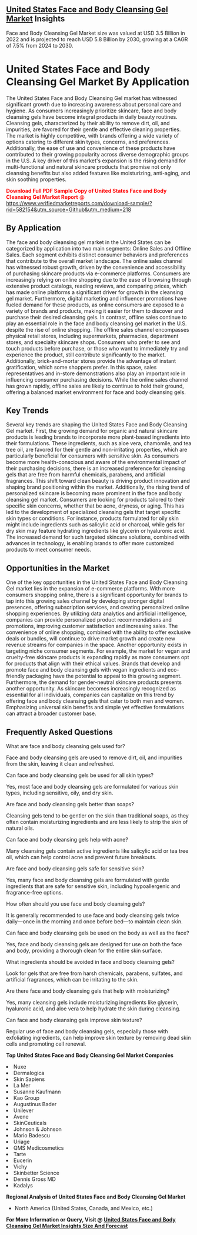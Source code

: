 <h2><a href="https://www.verifiedmarketreports.com/download-sample/?rid=582154&amp;utm_source=Github&amp;utm_medium=218" target="_blank">United States Face and Body Cleansing Gel Market</a> Insights</h2><p>Face and Body Cleansing Gel Market size was valued at USD 3.5 Billion in 2022 and is projected to reach USD 5.8 Billion by 2030, growing at a CAGR of 7.5% from 2024 to 2030.</p><p><div> <h1>United States Face and Body Cleansing Gel Market By Application</h1> <p>The United States Face and Body Cleansing Gel market has witnessed significant growth due to increasing awareness about personal care and hygiene. As consumers increasingly prioritize skincare, face and body cleansing gels have become integral products in daily beauty routines. Cleansing gels, characterized by their ability to remove dirt, oil, and impurities, are favored for their gentle and effective cleaning properties. The market is highly competitive, with brands offering a wide variety of options catering to different skin types, concerns, and preferences. Additionally, the ease of use and convenience of these products have contributed to their growing popularity across diverse demographic groups in the U.S. A key driver of this market's expansion is the rising demand for multi-functional and natural skincare products that promise not only cleansing benefits but also added features like moisturizing, anti-aging, and skin soothing properties. <p><span class=""><span style="color: #ff0000;"><strong>Download Full PDF Sample Copy of United States Face and Body Cleansing Gel Market Report</strong> @ </span><a href="https://www.verifiedmarketreports.com/download-sample/?rid=582154&amp;utm_source=Github&amp;utm_medium=218" target="_blank">https://www.verifiedmarketreports.com/download-sample/?rid=582154&amp;utm_source=Github&amp;utm_medium=218</a></span></p> </p> <h2>By Application</h2> <p>The face and body cleansing gel market in the United States can be categorized by application into two main segments: Online Sales and Offline Sales. Each segment exhibits distinct consumer behaviors and preferences that contribute to the overall market landscape. The online sales channel has witnessed robust growth, driven by the convenience and accessibility of purchasing skincare products via e-commerce platforms. Consumers are increasingly relying on online shopping due to the ease of browsing through extensive product catalogs, reading reviews, and comparing prices, which has made online platforms a significant driver for growth in the cleansing gel market. Furthermore, digital marketing and influencer promotions have fueled demand for these products, as online consumers are exposed to a variety of brands and products, making it easier for them to discover and purchase their desired cleansing gels. In contrast, offline sales continue to play an essential role in the face and body cleansing gel market in the U.S. despite the rise of online shopping. The offline sales channel encompasses physical retail stores, including supermarkets, pharmacies, department stores, and specialty skincare shops. Consumers who prefer to see and touch products before purchase, or those who want to immediately try and experience the product, still contribute significantly to the market. Additionally, brick-and-mortar stores provide the advantage of instant gratification, which some shoppers prefer. In this space, sales representatives and in-store demonstrations also play an important role in influencing consumer purchasing decisions. While the online sales channel has grown rapidly, offline sales are likely to continue to hold their ground, offering a balanced market environment for face and body cleansing gels. <h2>Key Trends</h2> <p>Several key trends are shaping the United States Face and Body Cleansing Gel market. First, the growing demand for organic and natural skincare products is leading brands to incorporate more plant-based ingredients into their formulations. These ingredients, such as aloe vera, chamomile, and tea tree oil, are favored for their gentle and non-irritating properties, which are particularly beneficial for consumers with sensitive skin. As consumers become more health-conscious and aware of the environmental impact of their purchasing decisions, there is an increased preference for cleansing gels that are free from harmful chemicals, parabens, and artificial fragrances. This shift toward clean beauty is driving product innovation and shaping brand positioning within the market. Additionally, the rising trend of personalized skincare is becoming more prominent in the face and body cleansing gel market. Consumers are looking for products tailored to their specific skin concerns, whether that be acne, dryness, or aging. This has led to the development of specialized cleansing gels that target specific skin types or conditions. For instance, products formulated for oily skin might include ingredients such as salicylic acid or charcoal, while gels for dry skin may feature hydrating ingredients like glycerin or hyaluronic acid. The increased demand for such targeted skincare solutions, combined with advances in technology, is enabling brands to offer more customized products to meet consumer needs. <h2>Opportunities in the Market</h2> <p>One of the key opportunities in the United States Face and Body Cleansing Gel market lies in the expansion of e-commerce platforms. With more consumers shopping online, there is a significant opportunity for brands to tap into this growing sales channel by developing stronger digital presences, offering subscription services, and creating personalized online shopping experiences. By utilizing data analytics and artificial intelligence, companies can provide personalized product recommendations and promotions, improving customer satisfaction and increasing sales. The convenience of online shopping, combined with the ability to offer exclusive deals or bundles, will continue to drive market growth and create new revenue streams for companies in the space. Another opportunity exists in targeting niche consumer segments. For example, the market for vegan and cruelty-free skincare products is expanding rapidly as more consumers opt for products that align with their ethical values. Brands that develop and promote face and body cleansing gels with vegan ingredients and eco-friendly packaging have the potential to appeal to this growing segment. Furthermore, the demand for gender-neutral skincare products presents another opportunity. As skincare becomes increasingly recognized as essential for all individuals, companies can capitalize on this trend by offering face and body cleansing gels that cater to both men and women. Emphasizing universal skin benefits and simple yet effective formulations can attract a broader customer base. <h2>Frequently Asked Questions</h2> <p>What are face and body cleansing gels used for?</p> <p>Face and body cleansing gels are used to remove dirt, oil, and impurities from the skin, leaving it clean and refreshed.</p> <p>Can face and body cleansing gels be used for all skin types?</p> <p>Yes, most face and body cleansing gels are formulated for various skin types, including sensitive, oily, and dry skin.</p> <p>Are face and body cleansing gels better than soaps?</p> <p>Cleansing gels tend to be gentler on the skin than traditional soaps, as they often contain moisturizing ingredients and are less likely to strip the skin of natural oils.</p> <p>Can face and body cleansing gels help with acne?</p> <p>Many cleansing gels contain active ingredients like salicylic acid or tea tree oil, which can help control acne and prevent future breakouts.</p> <p>Are face and body cleansing gels safe for sensitive skin?</p> <p>Yes, many face and body cleansing gels are formulated with gentle ingredients that are safe for sensitive skin, including hypoallergenic and fragrance-free options.</p> <p>How often should you use face and body cleansing gels?</p> <p>It is generally recommended to use face and body cleansing gels twice daily—once in the morning and once before bed—to maintain clean skin.</p> <p>Can face and body cleansing gels be used on the body as well as the face?</p> <p>Yes, face and body cleansing gels are designed for use on both the face and body, providing a thorough clean for the entire skin surface.</p> <p>What ingredients should be avoided in face and body cleansing gels?</p> <p>Look for gels that are free from harsh chemicals, parabens, sulfates, and artificial fragrances, which can be irritating to the skin.</p> <p>Are there face and body cleansing gels that help with moisturizing?</p> <p>Yes, many cleansing gels include moisturizing ingredients like glycerin, hyaluronic acid, and aloe vera to help hydrate the skin during cleansing.</p> <p>Can face and body cleansing gels improve skin texture?</p> <p>Regular use of face and body cleansing gels, especially those with exfoliating ingredients, can help improve skin texture by removing dead skin cells and promoting cell renewal.</p> </div></p><p><strong>Top United States Face and Body Cleansing Gel Market Companies</strong></p><div data-test-id=""><p><li>Nuxe</li><li> Dermalogica</li><li> Skin Sapiens</li><li> La Mer</li><li> Susanne Kaufmann</li><li> Kao Group</li><li> Augustinus Bader</li><li> Unilever</li><li> Avene</li><li> SkinCeuticals</li><li> Johnson & Johnson</li><li> Mario Badescu</li><li> Uriage</li><li> QMS Medicosmetics</li><li> Tarte</li><li> Eucerin</li><li> Vichy</li><li> Skinbetter Science</li><li> Dennis Gross MD</li><li> Kadalys</li></p><div><strong>Regional Analysis of&nbsp;United States Face and Body Cleansing Gel Market</strong></div><ul><li dir="ltr"><p dir="ltr">North America&nbsp;(United States, Canada, and Mexico, etc.)</p></li></ul><p><strong>For More Information or Query, Visit @&nbsp;</strong><strong><a href="https://www.verifiedmarketreports.com/product/face-and-body-cleansing-gel-market/?utm_source=Github&amp;utm_medium=218" target="_blank">United States Face and Body Cleansing Gel Market Insights Size And Forecast</a></strong></p></div>
